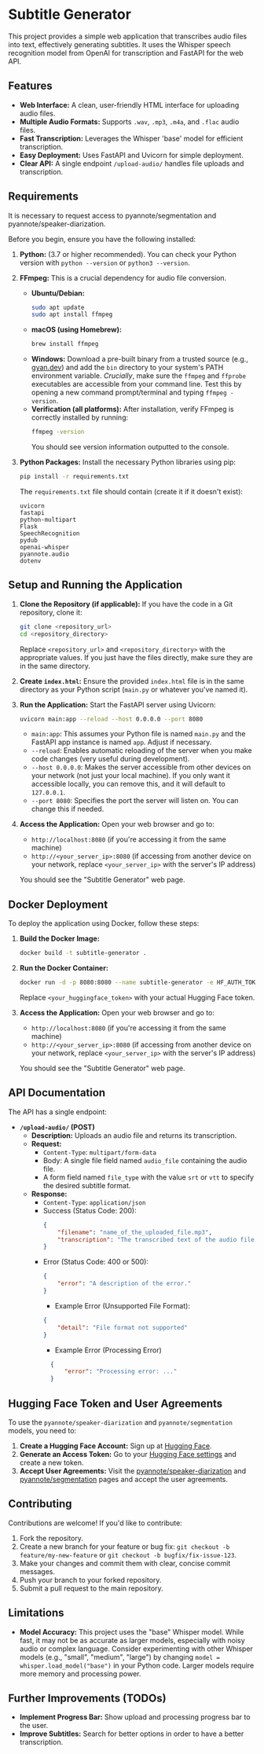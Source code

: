 # Subtitle Generator

This project provides a simple web application that transcribes audio files into text, effectively generating subtitles. It uses the Whisper speech recognition model from OpenAI for transcription and FastAPI for the web API.

## Features

*   **Web Interface:**  A clean, user-friendly HTML interface for uploading audio files.
*   **Multiple Audio Formats:** Supports `.wav`, `.mp3`, `.m4a`, and `.flac` audio files.
*   **Fast Transcription:** Leverages the Whisper 'base' model for efficient transcription.
*   **Easy Deployment:**  Uses FastAPI and Uvicorn for simple deployment.
*   **Clear API:**  A single endpoint `/upload-audio/` handles file uploads and transcription.

## Requirements

It is necessary to request access to pyannote/segmentation and pyannote/speaker-diarization.

Before you begin, ensure you have the following installed:

1.  **Python:** (3.7 or higher recommended).  You can check your Python version with `python --version` or `python3 --version`.

2.  **FFmpeg:**  This is a crucial dependency for audio file conversion.
    *   **Ubuntu/Debian:**
        ```bash
        sudo apt update
        sudo apt install ffmpeg
        ```
    *   **macOS (using Homebrew):**
        ```bash
        brew install ffmpeg
        ```
    *   **Windows:**  Download a pre-built binary from a trusted source (e.g., [gyan.dev](https://www.gyan.dev/ffmpeg/builds/)) and add the `bin` directory to your system's PATH environment variable.  *Crucially*, make sure the `ffmpeg` and `ffprobe` executables are accessible from your command line.  Test this by opening a new command prompt/terminal and typing `ffmpeg -version`.
    *   **Verification (all platforms):** After installation, verify FFmpeg is correctly installed by running:
          ```bash
          ffmpeg -version
          ```
          You should see version information outputted to the console.

3.  **Python Packages:** Install the necessary Python libraries using pip:
    ```bash
    pip install -r requirements.txt
    ```
    The `requirements.txt` file should contain (create it if it doesn't exist):
    ```
    uvicorn
    fastapi
    python-multipart
    Flask
    SpeechRecognition
    pydub
    openai-whisper
    pyannote.audio
    dotenv
    ```

## Setup and Running the Application

1.  **Clone the Repository (if applicable):**  If you have the code in a Git repository, clone it:
    ```bash
    git clone <repository_url>
    cd <repository_directory>
    ```
    Replace `<repository_url>` and `<repository_directory>` with the appropriate values. If you just have the files directly, make sure they are in the same directory.

2.  **Create `index.html`:**  Ensure the provided `index.html` file is in the same directory as your Python script (`main.py` or whatever you've named it).

3.  **Run the Application:** Start the FastAPI server using Uvicorn:
    ```bash
    uvicorn main:app --reload --host 0.0.0.0 --port 8080
    ```
    *   `main:app`:  This assumes your Python file is named `main.py` and the FastAPI app instance is named `app`. Adjust if necessary.
    *   `--reload`:  Enables automatic reloading of the server when you make code changes (very useful during development).
    *   `--host 0.0.0.0`:  Makes the server accessible from other devices on your network (not just your local machine).  If you only want it accessible locally, you can remove this, and it will default to `127.0.0.1`.
    *   `--port 8080`:  Specifies the port the server will listen on. You can change this if needed.

4.  **Access the Application:** Open your web browser and go to:
    *   `http://localhost:8080` (if you're accessing it from the same machine)
    *   `http://<your_server_ip>:8080` (if accessing from another device on your network, replace `<your_server_ip>` with the server's IP address)

    You should see the "Subtitle Generator" web page.

## Docker Deployment

To deploy the application using Docker, follow these steps:

1. **Build the Docker Image:**
    ```bash
    docker build -t subtitle-generator .
    ```

2. **Run the Docker Container:**
    ```bash
    docker run -d -p 8080:8080 --name subtitle-generator -e HF_AUTH_TOKEN=<your_huggingface_token> subtitle-generator
    ```

    Replace `<your_huggingface_token>` with your actual Hugging Face token.

3. **Access the Application:** Open your web browser and go to:
    *   `http://localhost:8080` (if you're accessing it from the same machine)
    *   `http://<your_server_ip>:8080` (if accessing from another device on your network, replace `<your_server_ip>` with the server's IP address)

    You should see the "Subtitle Generator" web page.

## API Documentation

The API has a single endpoint:

*   **`/upload-audio/` (POST)**
    *   **Description:**  Uploads an audio file and returns its transcription.
    *   **Request:**
        *   `Content-Type`: `multipart/form-data`
        *   Body:  A single file field named `audio_file` containing the audio file.
        *   A form field named `file_type` with the value `srt` or `vtt` to specify the desired subtitle format.
    *   **Response:**
        *   `Content-Type`: `application/json`
        *   Success (Status Code: 200):
            ```json
            {
                "filename": "name_of_the_uploaded_file.mp3",
                "transcription": "The transcribed text of the audio file."
            }
            ```
        *   Error (Status Code: 400 or 500):
            ```json
            {
                "error": "A description of the error."
            }
            ```
            *   Example Error (Unsupported File Format):
              ```json
              {
                  "detail": "File format not supported"
              }
              ```
            *  Example Error (Processing Error)
            ```json
              {
                  "error": "Processing error: ..."
              }
            ```

## Hugging Face Token and User Agreements

To use the `pyannote/speaker-diarization` and `pyannote/segmentation` models, you need to:

1. **Create a Hugging Face Account:** Sign up at [Hugging Face](https://huggingface.co/join).
2. **Generate an Access Token:** Go to your [Hugging Face settings](https://huggingface.co/settings/tokens) and create a new token.
3. **Accept User Agreements:** Visit the [pyannote/speaker-diarization](https://huggingface.co/pyannote/speaker-diarization) and [pyannote/segmentation](https://huggingface.co/pyannote/segmentation) pages and accept the user agreements.

## Contributing

Contributions are welcome! If you'd like to contribute:

1.  Fork the repository.
2.  Create a new branch for your feature or bug fix: `git checkout -b feature/my-new-feature` or `git checkout -b bugfix/fix-issue-123`.
3.  Make your changes and commit them with clear, concise commit messages.
4.  Push your branch to your forked repository.
5.  Submit a pull request to the main repository.

## Limitations

*   **Model Accuracy:** This project uses the "base" Whisper model. While fast, it may not be as accurate as larger models, especially with noisy audio or complex language.  Consider experimenting with other Whisper models (e.g., "small", "medium", "large") by changing `model = whisper.load_model("base")` in your Python code.  Larger models require more memory and processing power.

## Further Improvements (TODOs)

*   **Implement Progress Bar:** Show upload and processing progress bar to the user.
*   **Improve Subtitles:** Search for better options in order to have a better transcription.
